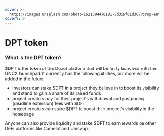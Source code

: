 ```yaml
---
cover: >-
  https://images.unsplash.com/photo-1621504450181-5d356f61d307?crop=entropy&cs=srgb&fm=jpg&ixid=M3wxOTcwMjR8MHwxfHNlYXJjaHwxfHxjcnlwdG98ZW58MHx8fHwxNzA1MjI1NTYzfDA&ixlib=rb-4.0.3&q=85
coverY: 0
---
```


# DPT token

### What is the DPT token?

$DPT is the token of the Dopot platform that will be fairly launched with the UNCX launchpad. It currently has the following utilities, but more will be added in the future:

* investors can stake $DPT in a project they believe in to boost its visibility and stand to gain a share of its raised funds&#x20;
* project creators pay for their project's withdrawal and postponing (deadline extension) fees with $DPT
* project creators can stake $DPT to boost their project's visibility in the homepage

Anyone can also provide liquidity and stake $DPT to earn rewards on other DeFi platforms like Camelot and Uniswap.

